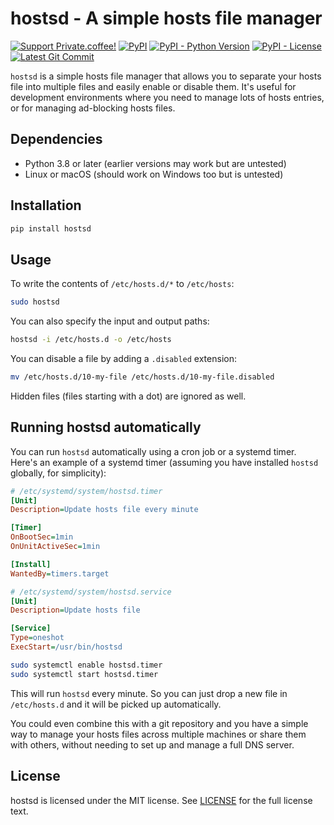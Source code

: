 # hostsd - A simple hosts file manager

[![Support Private.coffee!](https://shields.private.coffee/badge/private.coffee-support%20us!-pink?logo=coffeescript)](https://private.coffee)
[![PyPI](https://shields.private.coffee/pypi/v/hostsd)](https://pypi.org/project/hostsd/)
[![PyPI - Python Version](https://shields.private.coffee/pypi/pyversions/hostsd)](https://pypi.org/project/hostsd/)
[![PyPI - License](https://shields.private.coffee/pypi/l/hostsd)](https://pypi.org/project/hostsd/)
[![Latest Git Commit](https://shields.private.coffee/gitea/last-commit/kumi/hostsd?gitea_url=https://git.private.coffee)](https://git.private.coffee/kumi/hostsd)

`hostsd` is a simple hosts file manager that allows you to separate your hosts file into multiple files and easily enable or disable them. It's useful for development environments where you need to manage lots of hosts entries, or for managing ad-blocking hosts files.

## Dependencies

- Python 3.8 or later (earlier versions may work but are untested)
- Linux or macOS (should work on Windows too but is untested)

## Installation

```bash
pip install hostsd
```

## Usage

To write the contents of `/etc/hosts.d/*` to `/etc/hosts`:

```bash
sudo hostsd
```

You can also specify the input and output paths:

```bash
hostsd -i /etc/hosts.d -o /etc/hosts
```

You can disable a file by adding a `.disabled` extension:

```bash
mv /etc/hosts.d/10-my-file /etc/hosts.d/10-my-file.disabled
```

Hidden files (files starting with a dot) are ignored as well.

## Running hostsd automatically

You can run `hostsd` automatically using a cron job or a systemd timer. Here's an example of a systemd timer (assuming you have installed `hostsd` globally, for simplicity):

```ini
# /etc/systemd/system/hostsd.timer
[Unit]
Description=Update hosts file every minute

[Timer]
OnBootSec=1min
OnUnitActiveSec=1min

[Install]
WantedBy=timers.target
```

```ini
# /etc/systemd/system/hostsd.service
[Unit]
Description=Update hosts file

[Service]
Type=oneshot
ExecStart=/usr/bin/hostsd
```

```bash
sudo systemctl enable hostsd.timer
sudo systemctl start hostsd.timer
```

This will run `hostsd` every minute. So you can just drop a new file in `/etc/hosts.d` and it will be picked up automatically.

You could even combine this with a git repository and you have a simple way to manage your hosts files across multiple machines or share them with others, without needing to set up and manage a full DNS server.

## License

hostsd is licensed under the MIT license. See [LICENSE](LICENSE) for the full license text.
